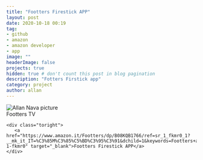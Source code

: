 ```yaml
---
title: "Footters Firestick APP"
layout: post
date: 2020-10-18 00:19
tag: 
- github
- amazon
- amazon developer
- app
image: ""
headerImage: false
projects: true
hidden: true # don't count this post in blog pagination
description: "Fotters Firstick app"
category: project
author: allan
---
```



<div class="side-by-side">
    <div class="toleft">
        <img class="image" src="https://images-eu.ssl-images-amazon.com/images/I/312h3NyrgYL.png" alt="Allan Nava picture">
        <figcaption class="caption">Footters TV</figcaption>
    </div>

    <div class="toright">
       <a href="https://www.amazon.it/Footters/dp/B08KQB1766/ref=sr_1_fkmr0_1?__mk_it_IT=%C3%85M%C3%85%C5%BD%C3%95%C3%91&dchild=1&keywords=Footters+app&qid=1603020947&sr=8-1-fkmr0" target="_blank">Footters Firestick APP</a>
    </div>
</div>
